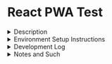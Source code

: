 # React PWA Test

<details><summary>Description</summary>
<p>  

loading...

</p>
</details>
<details><summary>Environment Setup Instructions</summary>
<p>

loading...

</p>
</details>
<details><summary>Development Log</summary>
<p>

3/13/22
- create github for project

3/14/22
- set up typescript boilerplate https://create-react-app.dev/docs/making-a-progressive-web-app/

3/17/22
- set up and test out basic PWA functionality
- bring in designs
- host on github pages at https://cb0806151.github.io/react-pwa-test/

3/18/22
- set up linting
- set up routes
- create basic homepage
- create basic prayers page
- create prayer modal
- open prayer modal

Backlog
- implement husky
- globalize modal system
- integrate and test install app buttons

</p>
</details>
<details><summary>Notes and Such</summary>
<p>  

loading...

</p>
</details>
